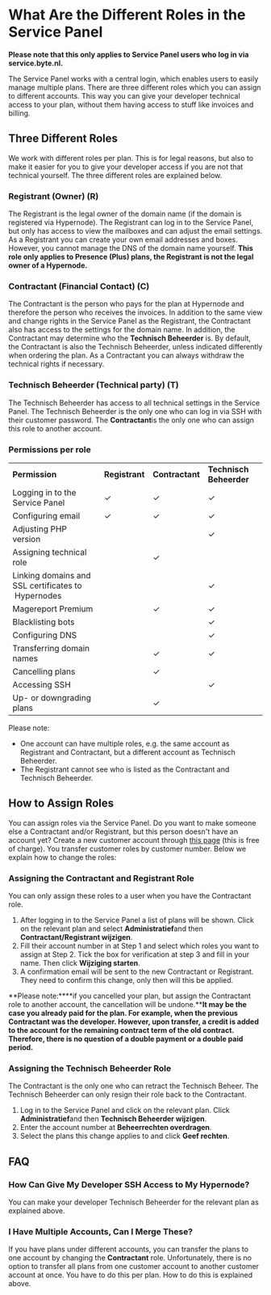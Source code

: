 <!-- source: https://support.hypernode.com/en/hypernode/tools/what-are-the-different-roles-in-the-service-panel-and-what-is-the-difference-between-them/ -->
# What Are the Different Roles in the Service Panel

**Please note that this only applies to Service Panel users who log in via service.byte.nl.**

The Service Panel works with a central login, which enables users to easily manage multiple plans. There are three different roles which you can assign to different accounts. This way you can give your developer technical access to your plan, without them having access to stuff like invoices and billing.


Three Different Roles
---------------------

We work with different roles per plan. This is for legal reasons, but also to make it easier for you to give your developer access if you are not that technical yourself. The three different roles are explained below.

### Registrant (Owner) (R)

The Registrant is the legal owner of the domain name (if the domain is registered via Hypernode). The Registrant can log in to the Service Panel, but only has access to view the mailboxes and can adjust the email settings. As a Registrant you can create your own email addresses and boxes. However, you cannot manage the DNS of the domain name yourself. **This role only applies to Presence (Plus) plans, the Registrant is not the legal owner of a Hypernode.**

### Contractant (Financial Contact) (C)

The Contractant is the person who pays for the plan at Hypernode and therefore the person who receives the invoices. In addition to the same view and change rights in the Service Panel as the Registrant, the Contractant also has access to the settings for the domain name. In addition, the Contractant may determine who the **Technisch Beheerder** is. By default, the Contractant is also the Technisch Beheerder, unless indicated differently when ordering the plan. As a Contractant you can always withdraw the technical rights if necessary.

### Technisch Beheerder (Technical party) (T)

The Technisch Beheerder has access to all technical settings in the Service Panel. The Technisch Beheerder is the only one who can log in via SSH with their customer password. The **Contractant**is the only one who can assign this role to another account.

### Permissions per role

|  |  |  |  |
| --- | --- | --- | --- |
| **Permission** | **Registrant** | **Contractant** | **Technisch Beheerder** |
| Logging in to the Service Panel | ✓ | ✓ | ✓ |
| Configuring email | ✓ | ✓ | ✓ |
| Adjusting PHP version |  |  | ✓ |
| Assigning technical role |  | ✓ |  |
| Linking domains and SSL certificates to  Hypernodes |  |  | ✓ |
| Magereport Premium |  | ✓ | ✓ |
| Blacklisting bots |  |  | ✓ |
| Configuring DNS |  |  | ✓ |
| Transferring domain names |  | ✓ | ✓ |
| Cancelling plans |  | ✓ |  |
| Accessing SSH |  |  | ✓ |
| Up- or downgrading plans |  | ✓ |  |

Please note:

* One account can have multiple roles, e.g. the same account as Registrant and Contractant, but a different account as Technisch Beheerder.
* The Registrant cannot see who is listed as the Contractant and Technisch Beheerder.

How to Assign Roles
-------------------

You can assign roles via the Service Panel. Do you want to make someone else a Contractant and/or Registrant, but this person doesn't have an account yet? Create a new customer account through [this page](https://auth.byte.nl/account/register/?next=) (this is free of charge). You transfer customer roles by customer number. Below we explain how to change the roles:

### Assigning the Contractant and Registrant Role

You can only assign these roles to a user when you have the Contractant role.

1. After logging in to the Service Panel a list of plans will be shown. Click on the relevant plan and select **Administratief**and then **Contractant/Registrant wijzigen**.
2. Fill their account number in at Step 1 and select which roles you want to assign at Step 2. Tick the box for verification at step 3 and fill in your name. Then click **Wijziging starten**.
3. A confirmation email will be sent to the new Contractant or Registrant. They need to confirm this change, only then will this be applied.

**Please note:****if you cancelled your plan, but assign the Contractant role to another account, the cancellation will be undone.****It may be the case you already paid for the plan. For example, when the previous Contractant was the developer. However, upon transfer, a credit is added to the account for the remaining contract term of the old contract. Therefore, there is no question of a double payment or a double paid period.**

### Assigning the Technisch Beheerder Role

The Contractant is the only one who can retract the Technisch Beheer. The Technisch Beheerder can only resign their role back to the Contractant.

1. Log in to the Service Panel and click on the relevant plan. Click **Administratief**and then **Technisch Beheerder wijzigen**.
2. Enter the account number at **Beheerrechten overdragen**.
3. Select the plans this change applies to and click **Geef rechten**.

FAQ
---

### How Can Give My Developer SSH Access to My Hypernode?

You can make your developer Technisch Beheerder for the relevant plan as explained above. 

### I Have Multiple Accounts, Can I Merge These?

If you have plans under different accounts, you can transfer the plans to one account by changing the **Contractant** role. Unfortunately, there is no option to transfer all plans from one customer account to another customer account at once. You have to do this per plan. How to do this is explained above.
